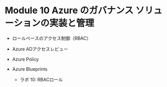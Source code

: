 # Module 10 Azure のガバナンス ソリューションの実装と管理

- ロールベースのアクセス制御（RBAC）
- Azure ADアクセスレビュー
- Azure Policy
- Azure Blueprints



  - ラボ 10: RBACロール

